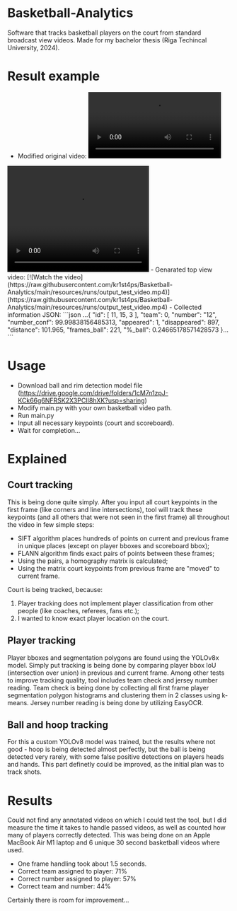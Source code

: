 # Basketball-Analytics
Software that tracks basketball players on the court from standard broadcast view videos. Made for my bachelor thesis (Riga Techincal University, 2024).

# Result example
- Modified original video:
![Modified original video](https://raw.githubusercontent.com/kr1st4ps/Basketball-Analytics/main/resources/runs/output_test_video.mp4)
<video width="320" height="240" controls>
  <source src="https://raw.githubusercontent.com/kr1st4ps/Basketball-Analytics/main/resources/runs/output_test_video.mp4" type="video/mp4">
  Your browser does not support the video tag.
</video>
- Genarated top view video:
[![Watch the video](https://raw.githubusercontent.com/kr1st4ps/Basketball-Analytics/main/resources/runs/output_test_video.mp4)](https://raw.githubusercontent.com/kr1st4ps/Basketball-Analytics/main/resources/runs/output_test_video.mp4)
- Collected information JSON:
```json
...{
  "id": [
      11,
      15,
      3
  ],
  "team": 0,
  "number": "12",
  "number_conf": 99.99838156485313,
  "appeared": 1,
  "disappeared": 897,
  "distance": 101.965,
  "frames_ball": 221,
  "%_ball": 0.24665178571428573
}...
```

# Usage
- Download ball and rim detection model file (https://drive.google.com/drive/folders/1cM7n1zpJ-KCk66g6NFRSK2X3PCII8hXK?usp=sharing)
- Modify main.py with your own basketball video path.
- Run main.py
- Input all necessary keypoints (court and scoreboard).
- Wait for completion...

# Explained
## Court tracking
This is being done quite simply. After you input all court keypoints in the first frame (like corners and line intersections), tool will track these keypoints (and all others that were not seen in the first frame) all throughout the video in few simple steps:
- SIFT algorithm places hundreds of points on current and previous frame in unique places (except on player bboxes and scoreboard bbox);
- FLANN algorithm finds exact pairs of points between these frames;
- Using the pairs, a homography matrix is calculated;
- Using the matrix court keypoints from previous frame are "moved" to current frame.

Court is being tracked, because:
1. Player tracking does not implement player classification from other people (like coaches, referees, fans etc.);
2. I wanted to know exact player location on the court.

## Player tracking
Player bboxes and segmentation polygons are found using the YOLOv8x model. Simply put tracking is being done by comparing player bbox IoU (intersection over union) in previous and current frame. Among other tests to improve tracking quality, tool includes team check and jersey number reading. Team check is being done by collecting all first frame player segmentation polygon histograms and clustering them in 2 classes using k-means. Jersey number reading is being done by utilizing EasyOCR.

## Ball and hoop tracking
For this a custom YOLOv8 model was trained, but the results where not good - hoop is being detected almost perfectly, but the ball is being detected very rarely, with some false positive detections on players heads and hands. This part definetly could be improved, as the initial plan was to track shots.

# Results
Could not find any annotated videos on which I could test the tool, but I did measure the time it takes to handle passed videos, as well as counted how many of players correctly detected. This was being done on an Apple MacBook Air M1 laptop and 6 unique 30 second basketball videos where used.
- One frame handling took about 1.5 seconds.
- Correct team assigned to player: 71%
- Correct number assigned to player: 57%
- Correct team and number: 44%

Certainly there is room for improvement...
